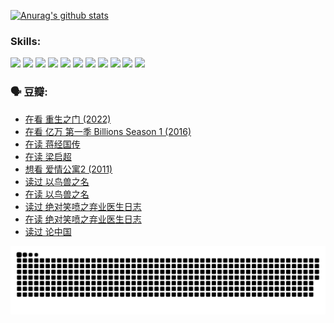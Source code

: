 
[![Anurag's github stats](https://github-readme-stats.vercel.app/api?username=w940853815)](https://github.com/anuraghazra/github-readme-stats)

### Skills:

<code><img height="32" src="https://cdn.jsdelivr.net/npm/simple-icons@v5/icons/python.svg"></code>
<code><img height="32" src="https://cdn.jsdelivr.net/npm/simple-icons@v5/icons/javascript.svg"></code>
<code><img height="32" src="https://cdn.jsdelivr.net/npm/simple-icons@v5/icons/django.svg"></code>
<code><img height="32" src="https://cdn.jsdelivr.net/npm/simple-icons@v5/icons/flask.svg"></code>
<code><img height="32" src="https://cdn.jsdelivr.net/npm/simple-icons@v5/icons/vuetify.svg"></code>
<code><img height="32" src="https://cdn.jsdelivr.net/npm/simple-icons@v5/icons/git.svg"></code>
<code><img height="32" src="https://cdn.jsdelivr.net/npm/simple-icons@v5/icons/docker.svg"></code>
<code><img height="32" src="https://cdn.jsdelivr.net/npm/simple-icons@v5/icons/postgresql.svg"></code>
<code><img height="32" src="https://cdn.jsdelivr.net/npm/simple-icons@v5/icons/elasticsearch.svg"></code>
<code><img height="32" src="https://cdn.jsdelivr.net/npm/simple-icons@v5/icons/macos.svg"></code>
<code><img height="32" src="https://cdn.jsdelivr.net/npm/simple-icons@v5/icons/linux.svg"></code>

### 🗣 豆瓣:

<!-- DOUBAN-ACTIVITIES:START -->
- [在看 重生之门‎ (2022)](https://www.douban.com/people/136069238/status/3882598762/?_i=54218799)
- [在看 亿万 第一季 Billions Season 1‎ (2016)](https://www.douban.com/people/136069238/status/3878098700/?_i=54218799)
- [在读 蒋经国传](https://www.douban.com/people/136069238/status/3877458956/?_i=54218799)
- [在读 梁启超](https://www.douban.com/people/136069238/status/3876806133/?_i=54218799)
- [想看 爱情公寓2‎ (2011)](https://www.douban.com/people/136069238/status/3876682115/?_i=54218799)
- [读过 以鸟兽之名](https://www.douban.com/people/136069238/status/3876369302/?_i=54218799)
- [在读 以鸟兽之名](https://www.douban.com/people/136069238/status/3869094471/?_i=54218799)
- [读过 绝对笑喷之弃业医生日志](https://www.douban.com/people/136069238/status/3869093225/?_i=54218799)
- [在读 绝对笑喷之弃业医生日志](https://www.douban.com/people/136069238/status/3862106751/?_i=54218799)
- [读过 论中国](https://www.douban.com/people/136069238/status/3862105795/?_i=54218799)
<!-- DOUBAN-ACTIVITIES:END -->


![Snake animation](https://raw.githubusercontent.com/w940853815/w940853815/output/github-contribution-grid-snake.svg)

<!--
**w940853815/w940853815** is a ✨ _special_ ✨ repository because its `README.md` (this file) appears on your GitHub profile.

Here are some ideas to get you started:

- 🔭 I’m currently working on ...
- 🌱 I’m currently learning ...
- 👯 I’m looking to collaborate on ...
- 🤔 I’m looking for help with ...
- 💬 Ask me about ...
- 📫 How to reach me: ...
- 😄 Pronouns: ...
- ⚡ Fun fact: ...
-->
